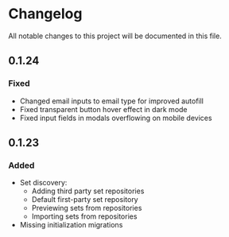 # Changelog
All notable changes to this project will be documented in this file.

## 0.1.24
### Fixed
- Changed email inputs to email type for improved autofill
- Fixed transparent button hover effect in dark mode
- Fixed input fields in modals overflowing on mobile devices

## 0.1.23
### Added
- Set discovery:
    - Adding third party set repositories
    - Default first-party set repository
    - Previewing sets from repositories
    - Importing sets from repositories
- Missing initialization migrations  
